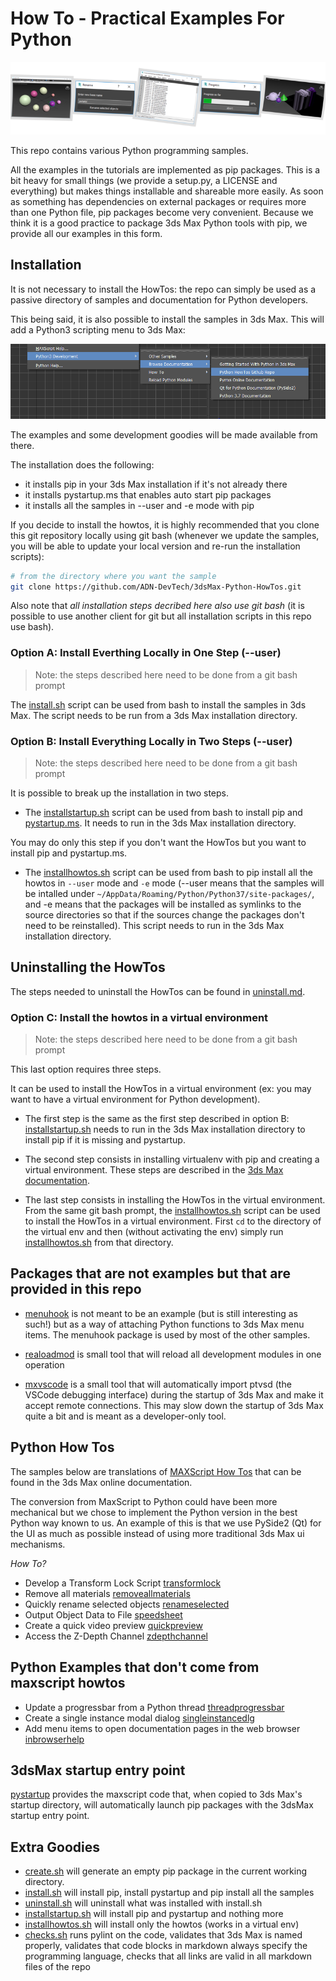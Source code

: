 # How To - Practical Examples For Python

![Splash](/doc/Splash.png)

This repo contains various Python programming samples.

All the examples in the tutorials are implemented as pip packages. This is a bit heavy for
small things (we provide a setup.py, a LICENSE and everything) but makes things installable
and shareable more easily. As soon as something has dependencies on external packages or requires
more than one Python file, pip packages become very convenient. Because we think it is a good
practice to package 3ds Max Python tools with pip, we provide all our examples in this form.

## Installation

It is not necessary to install the HowTos: the repo can simply be used as a passive
directory of samples and documentation for Python developers.

This being said, it is also possible to install the samples in 3ds Max. This 
will add a Python3 scripting menu to 3ds Max:

![Integration](/doc/Integration.png)

The examples and some development goodies will be made available from there.

The installation does the following:
- it installs pip in your 3ds Max installation if it's not already there
- it installs pystartup.ms that enables auto start pip packages
- it installs all the samples in --user and -e mode with pip

If you decide to install the howtos, it is highly recommended that you clone
this git repository locally using git bash (whenever we update the samples,
you will be able to update your local version and re-run the installation scripts):

```bash
# from the directory where you want the sample
git clone https://github.com/ADN-DevTech/3dsMax-Python-HowTos.git
```

Also note that *all installation steps decribed here also use git bash* (it is
possible to use another client for git but all installation scripts in
this repo use bash).

### Option A: Install Everthing Locally in One Step (--user)
> Note: the steps described here need to be done from a git bash prompt

The [install.sh](install.sh) script can be used from bash
to install the samples in 3ds Max. The script needs to be run from a
3ds Max installation directory.

### Option B: Install Everything Locally in Two Steps (--user)
> Note: the steps described here need to be done from a git bash prompt

It is possible to break up the installation in two steps.

- The [installstartup.sh](installstartup.sh) script can be used
from bash to install pip and [pystartup.ms](/src/pystartup/pystartup.ms).
It needs to run in the 3ds Max installation directory.

You may do only this step if you don't want the HowTos but you
want to install pip and pystartup.ms.

- The [installhowtos.sh](installhowtos.sh) script can be used from
bash to pip install all the howtos in `--user` mode and `-e` mode (--user
means that the samples will be intalled under `~/AppData/Roaming/Python/Python37/site-packages/`,
and -e means that the packages will be installed as symlinks to the 
source directories so that if the sources change the packages don't need
to be reinstalled).
This script needs to run in the 3ds Max installation directory.

## Uninstalling the HowTos

The steps needed to uninstall the HowTos can be found in [uninstall.md](/doc/uninstall.md).

### Option C: Install the howtos in a virtual environment
> Note: the steps described here need to be done from a git bash prompt

This last option requires three steps.

It can be used to install the HowTos in a virtual environment (ex:
you may want to have a virtual environment for Python development).

- The first step is the same as the first step described in option B:
[installstartup.sh](installstartup.sh) needs to run in the 3ds Max
installation directory to install pip if it is missing and pystartup.

- The second step consists in installing virtualenv with pip and creating a
virtual environment. These steps are described in the [3ds Max documentation](http://help.autodesk.com/view/MAXDEV/2021/ENU/?guid=__developer_python_3_support_virtual_env_html).
- The last step consists in installing the HowTos in the virtual environment.
From the same git bash prompt, the [installhowtos.sh](/installhowtos.sh)
script can be used to install the HowTos in a virtual environment. First `cd`
to the directory of the virtual env and then (without activating the env) simply
run [installhowtos.sh](/installhowtos.sh) from that directory.

## Packages that are not examples but that are provided in this repo

- [menuhook](/src/packages/menuhook/README.md) is not meant to be an example (but is still interesting as such!) but
as a way of attaching Python functions to 3ds Max menu items. The menuhook package is used by 
most of the other samples.

- [realoadmod](/src/packages/reloadmod/README.md) is small tool that will reload all development modules in one
operation

- [mxvscode](/src/packages/mxvscode/README.md) is a small tool that will automatically import ptvsd (the
VSCode debugging interface) during the startup of 3ds Max and make it accept remote connections.
This may slow down the startup of 3ds Max quite a bit and is meant as a developer-only tool.


## Python How Tos

The samples below are translations of [MAXScript How Tos](https://help.autodesk.com/view/3DSMAX/2020/ENU/?guid=GUID-25C9AD58-3665-471E-8B4B-54A094C1D5C9) that
can be found in the 3ds Max online documentation.

The conversion from MaxScript to Python could have been more mechanical but we chose to implement
the Python version in the best Python way known to us. An example of this is that we use PySide2
(Qt) for the UI as much as possible instead of using more traditional 3ds Max ui mechanisms.

*How To?*

- Develop a Transform Lock Script [transformlock](/src/packages/transformlock/README.md)
- Remove all materials [removeallmaterials](/src/packages/removeallmaterials/README.md)
- Quickly rename selected objects [renameselected](/src/packages/renameselected/README.md)
- Output Object Data to File [speedsheet](/src/packages/speedsheet/README.md)
- Create a quick video preview [quickpreview](/src/packages/quickpreview/README.md)
- Access the Z-Depth Channel [zdepthchannel](/src/packages/zdepthchannel/README.md)

## Python Examples that don't come from maxscript howtos

- Update a progressbar from a Python thread [threadprogressbar](/src/packages/threadprogressbar/README.md)
- Create a single instance modal dialog [singleinstancedlg](/src/packages/singleinstancedlg/README.md)
- Add menu items to open documentation pages in the web browser [inbrowserhelp](/src/packages/inbrowserhelp/README.md)

## 3dsMax startup entry point

[pystartup](/src/pystartup/README.md) provides the maxscript code that, when copied to 3ds Max's
startup directory, will automatically launch pip packages with the 3dsMax startup
entry point.

## Extra Goodies

- [create.sh](create.sh) will generate an empty pip package in the current working directory.
- [install.sh](install.sh) will install pip, install pystartup and pip install all the samples
- [uninstall.sh](uninstall.sh) will uninstall what was installed with install.sh
- [installstartup.sh](installstartup.sh) will install pip and pystartup and nothing more
- [installhowtos.sh](installhowtos.sh) will install only the howtos (works in a virtual env)
- [checks.sh](checks.sh) runs pylint on the code, validates that 3ds Max is named properly,
validates that code blocks in markdown always specify the programming language, checks that
all links are valid in all markdown files of the repo
